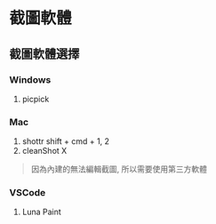 # 截圖軟體

## 截圖軟體選擇

### Windows

1. picpick


### Mac

1. shottr shift + cmd + 1, 2 
2. cleanShot X

> 因為內建的無法編輯截圖, 所以需要使用第三方軟體

### VSCode

1. Luna Paint